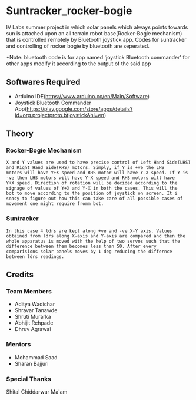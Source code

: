 # Suntracker_rocker-bogie
IV Labs summer project in which solar panels which always points towards sun is attached upon an all terrain robot base(Rocker-Bogie mechanism) that is controlled remotely by Bluetooth joystick app.
Codes for suntracker and controlling of rocker bogie by bluetooth are seperated.


*Note: bluetooth code is for app named 'joystick Bluetooth commander' for other apps modify it according to the output of the said app

## Softwares Required
  * Arduino IDE(https://www.arduino.cc/en/Main/Software)
  * Joystick Bluetooth Commander App(https://play.google.com/store/apps/details?id=org.projectproto.btjoystick&hl=en)
  
## Theory

  ### Rocker-Bogie Mechanism
    X and Y values are used to have precise control of Left Hand Side(LHS) and Right Hand Side(RHS) motors. Simply, if Y is +ve the LHS
    motors will have Y+X speed and RHS motor will have Y-X speed. If Y is -ve then LHS motors will have Y-X speed and RHS motors will have
    Y+X speed. Direction of rotation will be decided according to the signage of values of Y+X and Y-X in both the cases. This will the  
    bot to move according to the position of joystick on screen. It i seasy to figure out how this can take care of all possible cases of
    movement one might require fromm bot.
    
  ### Suntracker
    In this case 4 ldrs are kept along +ve and -ve X-Y axis. Values obtained from ldrs along X-axis and Y-axis are compared and then the  
    whole apparatus is moved with the help of two servos such that the difference between them becomes less than 50. After every          
    comparisions solar panels moves by 1 deg reducing the differnce between ldrs readings.
    
## Credits
  ### Team Members
  * Aditya Wadichar
  * Shravar Tanawde
  * Shruti Murarka
  * Abhijit Rehpade
  * Dhruv Agrawal
  ### Mentors
  * Mohammad Saad
  * Sharan Bajjuri
  ### Special Thanks
  Shital Chiddarwar Ma'am
